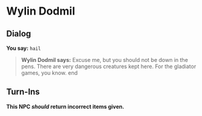 # Wylin Dodmil
## Dialog

**You say:** `hail`



>**Wylin Dodmil says:** Excuse me, but you should not be down in the pens. There are very dangerous creatures kept here. For the gladiator games, you know.
end

## Turn-Ins



**This NPC *should* return incorrect items given.**
